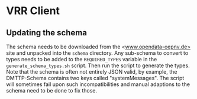 # VRR Client

## Updating the schema

The schema needs to be downloaded from the <www.opendata-oepnv.de> site and unpacked into the `schema` directory. Any sub-schema to convert to types needs to be added to the `REQUIRED_TYPES` variable in the `generate_schema_types.sh` script. Then run the script to generate the types. Note that the schema is often not entirely JSON valid, by example, the DMTTP-Schema contains two keys called "systemMessages". The script will sometimes fail upon such incompatibilities and manual adaptions to the schema need to be done to fix those.
